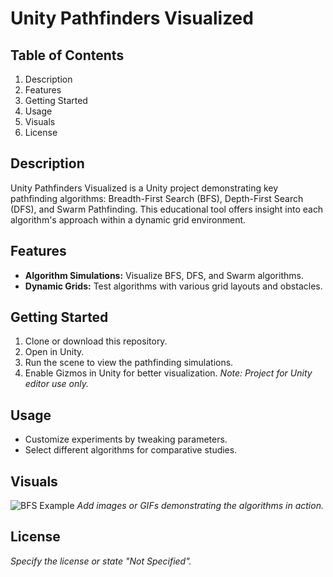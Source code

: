 # Unity Pathfinders Visualized

## Table of Contents
1. Description
2. Features
3. Getting Started
4. Usage
5. Visuals
6. License

## Description
Unity Pathfinders Visualized is a Unity project demonstrating key pathfinding algorithms: Breadth-First Search (BFS), Depth-First Search (DFS), and Swarm Pathfinding. This educational tool offers insight into each algorithm's approach within a dynamic grid environment.

## Features
- **Algorithm Simulations:** Visualize BFS, DFS, and Swarm algorithms.
- **Dynamic Grids:** Test algorithms with various grid layouts and obstacles.

## Getting Started
1. Clone or download this repository.
2. Open in Unity.
3. Run the scene to view the pathfinding simulations.
4. Enable Gizmos in Unity for better visualization.
*Note: Project for Unity editor use only.*

## Usage
- Customize experiments by tweaking parameters.
- Select different algorithms for comparative studies.

## Visuals
![BFS Example](link-to-image)
*Add images or GIFs demonstrating the algorithms in action.*

## License
*Specify the license or state "Not Specified".*

